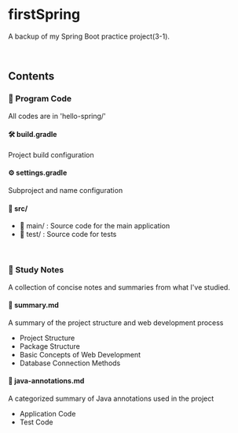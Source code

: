 # firstSpring
A backup of my Spring Boot practice project(3-1).

<br/>

## Contents
### 🧾 Program Code
All codes are in 'hello-spring/'
#### 🛠️ build.gradle
Project build configuration
#### ⚙️ settings.gradle
Subproject and name configuration
#### 📁 src/
- 📁 main/ : Source code for the main application
- 📁 test/ : Source code for tests

<br/>

### 📝 Study Notes
A collection of concise notes and summaries from what I've studied.
#### 📘 summary.md
A summary of the project structure and web development process
- Project Structure
- Package Structure
- Basic Concepts of Web Development
- Database Connection Methods

#### 🧷 java-annotations.md
A categorized summary of Java annotations used in the project
- Application Code
- Test Code
